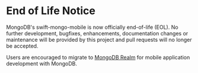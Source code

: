 # End of Life Notice
MongoDB's swift-mongo-mobile is now officially end-of-life (EOL). No further development, bugfixes, enhancements, documentation changes or maintenance will be provided by this project and pull requests will no longer be accepted.

Users are encouraged to migrate to [MongoDB Realm](https://www.mongodb.com/realm) for mobile application development with MongoDB.
